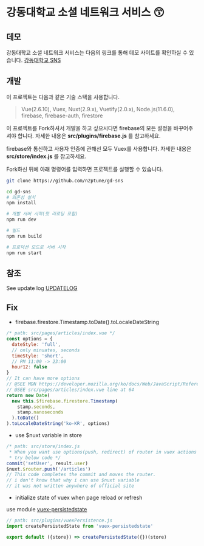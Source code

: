 # 강동대학교 소셜 네트워크 서비스 :kissing_smiling_eyes:

## 데모

강동대학교 소셜 네트워크 서비스는 다음의 링크를 통해 데모 사이트를 확인하실 수 있습니다.
[강동대학교 SNS](http://n2ptune.dothome.co.kr/)

## 개발

이 프로젝트는 다음과 같은 기술 스택을 사용합니다.

> Vue(2.6.10), Vuex, Nuxt(2.9.x), Vuetify(2.0.x), Node.js(11.6.0), firebase, firebase-auth, firestore

이 프로젝트를 Fork하셔서 개발을 하고 싶으시다면 firebase의 모든 설정을 바꾸어주셔야 합니다. 자세한 내용은 __src/plugins/firebase.js__ 를 참고하세요.

firebase와 통신하고 사용자 인증에 관해선 모두 Vuex를 사용합니다. 자세한 내용은 __src/store/index.js__ 를 참고하세요.

Fork하신 뒤에 아래 명령어를 입력하면 프로젝트를 실행할 수 있습니다.

```bash
git clone https://github.com/n2ptune/gd-sns

cd gd-sns
# 의존성 설치
npm install

# 개발 서버 시작(핫 리로딩 포함)
npm run dev

# 빌드
npm run build

# 프로덕션 모드로 서버 시작
npm run start
```

## 참조

See update log [UPDATELOG](/UPDATELOG.md)

## Fix

* firebase.firestore.Timestamp.toDate().toLocaleDateString

```javascript
/* path: src/pages/articles/index.vue */
const options = {
  dateStyle: 'full',
  // only minuates, seconds
  timeStyle: 'short',
  // PM 11:00 -> 23:00
  hour12: false
}
// It can have more options
// @SEE MDN https://developer.mozilla.org/ko/docs/Web/JavaScript/Reference/Global_Objects/Date/toLocaleDateString
// @SEE src/pages/articles/index.vue line at 64
return new Date(
  new this.$firebase.firestore.Timestamp(
    stamp.seconds,
    stamp.nanoseconds
  ).toDate()
).toLocaleDateString('ko-KR', options)
```

* use $nuxt variable in store

```javascript
/* path: src/store/index.js 
 * When you want use options(push, redirect) of router in vuex actions
 * try below code */
commit('setUser', result.user)
$nuxt.$router.push('/articles')
// This code completes the commit and moves the router.
// i don't know that why i can use $nuxt variable
// it was not written anywhere of official site
```

* initialize state of vuex when page reload or refresh

use module [vuex-persistedstate](https://github.com/robinvdvleuten/vuex-persistedstate)

```javascript
// path: src/plugins/vuexPersistence.js
import createPersistedState from 'vuex-persistedstate'

export default ({store}) => createPersistedState({})(store)
```